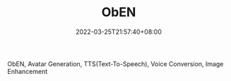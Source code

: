 ﻿---
weight: 
title: "ObEN"
description: "ObEN, Avatar Generation, TTS(Text-To-Speech), Voice Conversion, Image Enhancement"
date: 2022-03-25T21:57:40+08:00
lastmod: 2022-03-25T16:45:40+08:00
draft: false
authors: ["Metabd"]
featuredImage: "195.webp"
link: "https://oben.me/"
tags: ["ObEN","人工智能"]
categories: ["navigation"]
navigation: ["人工智能"]
lightgallery: true
toc: true
pinned: false
recommend: false
recommend1: false
---
ObEN, Avatar Generation, TTS(Text-To-Speech), Voice Conversion, Image Enhancement
